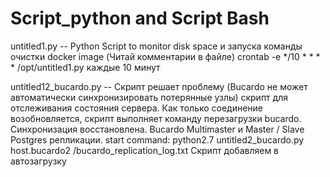 # Script_python and Script Bash

untitled1.py -- Python Script to monitor disk space и запуска команды очистки docker image (Читай комментарии в файле)
crontab -e 
*/10 * * * * /opt/untitled1.py каждые 10 минут

untitled12_bucardo.py -- Скрипт решает проблему (Bucardo не может автоматически синхронизировать потерянные узлы) скрипт для отслеживания состояния сервера. Как только соединение возобновляется, скрипт выполняет команду перезагрузки bucardo. Синхронизация восстановлена.
Bucardo Multimaster и Master / Slave Postgres репликации.
start command: python2.7 untitled2_bucardo.py host.bucardo2 /bucardo_replication_log.txt
Скрипт добавляем в автозагрузку

